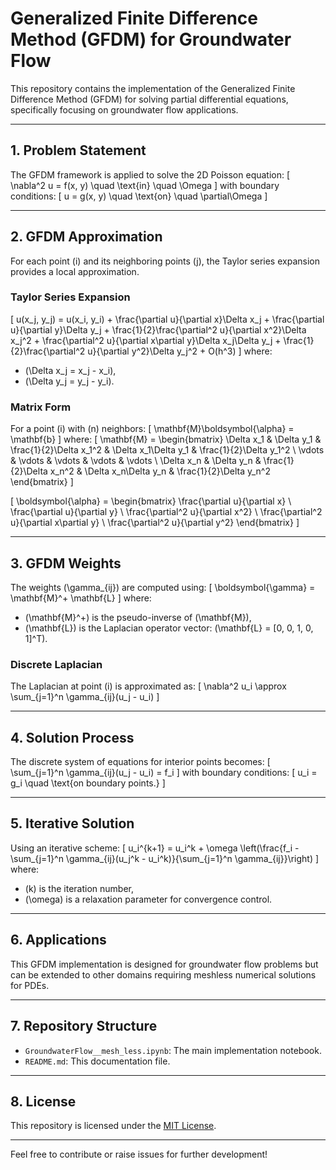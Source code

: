 # Generalized Finite Difference Method (GFDM) for Groundwater Flow

This repository contains the implementation of the Generalized Finite Difference Method (GFDM) for solving partial differential equations, specifically focusing on groundwater flow applications.

---

## 1. Problem Statement
The GFDM framework is applied to solve the 2D Poisson equation:
\[
\nabla^2 u = f(x, y) \quad \text{in} \quad \Omega
\]
with boundary conditions:
\[
u = g(x, y) \quad \text{on} \quad \partial\Omega
\]

---

## 2. GFDM Approximation
For each point \(i\) and its neighboring points \(j\), the Taylor series expansion provides a local approximation.

### Taylor Series Expansion
\[
u(x_j, y_j) = u(x_i, y_i) + \frac{\partial u}{\partial x}\Delta x_j + \frac{\partial u}{\partial y}\Delta y_j + \frac{1}{2}\frac{\partial^2 u}{\partial x^2}\Delta x_j^2 + \frac{\partial^2 u}{\partial x\partial y}\Delta x_j\Delta y_j + \frac{1}{2}\frac{\partial^2 u}{\partial y^2}\Delta y_j^2 + O(h^3)
\]
where:
- \(\Delta x_j = x_j - x_i\),
- \(\Delta y_j = y_j - y_i\).

### Matrix Form
For a point \(i\) with \(n\) neighbors:
\[
\mathbf{M}\boldsymbol{\alpha} = \mathbf{b}
\]
where:
\[
\mathbf{M} = \begin{bmatrix}
\Delta x_1 & \Delta y_1 & \frac{1}{2}\Delta x_1^2 & \Delta x_1\Delta y_1 & \frac{1}{2}\Delta y_1^2 \\
\vdots & \vdots & \vdots & \vdots & \vdots \\
\Delta x_n & \Delta y_n & \frac{1}{2}\Delta x_n^2 & \Delta x_n\Delta y_n & \frac{1}{2}\Delta y_n^2
\end{bmatrix}
\]

\[
\boldsymbol{\alpha} = \begin{bmatrix}
\frac{\partial u}{\partial x} \\
\frac{\partial u}{\partial y} \\
\frac{\partial^2 u}{\partial x^2} \\
\frac{\partial^2 u}{\partial x\partial y} \\
\frac{\partial^2 u}{\partial y^2}
\end{bmatrix}
\]

---

## 3. GFDM Weights
The weights \(\gamma_{ij}\) are computed using:
\[
\boldsymbol{\gamma} = \mathbf{M}^+ \mathbf{L}
\]
where:
- \(\mathbf{M}^+\) is the pseudo-inverse of \(\mathbf{M}\),
- \(\mathbf{L}\) is the Laplacian operator vector: \(\mathbf{L} = [0, 0, 1, 0, 1]^T\).

### Discrete Laplacian
The Laplacian at point \(i\) is approximated as:
\[
\nabla^2 u_i \approx \sum_{j=1}^n \gamma_{ij}(u_j - u_i)
\]

---

## 4. Solution Process
The discrete system of equations for interior points becomes:
\[
\sum_{j=1}^n \gamma_{ij}(u_j - u_i) = f_i
\]
with boundary conditions:
\[
u_i = g_i \quad \text{on boundary points.}
\]

---

## 5. Iterative Solution
Using an iterative scheme:
\[
u_i^{k+1} = u_i^k + \omega \left(\frac{f_i - \sum_{j=1}^n \gamma_{ij}(u_j^k - u_i^k)}{\sum_{j=1}^n \gamma_{ij}}\right)
\]
where:
- \(k\) is the iteration number,
- \(\omega\) is a relaxation parameter for convergence control.

---

## 6. Applications
This GFDM implementation is designed for groundwater flow problems but can be extended to other domains requiring meshless numerical solutions for PDEs.

---

## 7. Repository Structure
- `GroundwaterFlow__mesh_less.ipynb`: The main implementation notebook.
- `README.md`: This documentation file.

---

## 8. License
This repository is licensed under the [MIT License](LICENSE).

---

Feel free to contribute or raise issues for further development!
